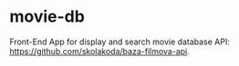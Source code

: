 # movie-db
Front-End App for display and search movie database API: https://github.com/skolakoda/baza-filmova-api.
